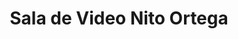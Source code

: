 ---
title: "Sala de Video Nito Ortega"
url: /palma-soriano/sala-de-video-nito-ortega/
shop: vídeo
---